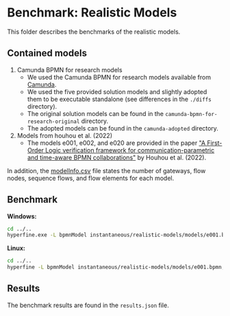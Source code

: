 # Benchmark: Realistic Models

This folder describes the benchmarks of the realistic models.


## Contained models

1. Camunda BPMN for research models
   - We used the Camunda BPMN for research models available from [Camunda](https://github.com/camunda/bpmn-for-research).
   - We used the five provided solution models and slightly adopted them to be executable standalone (see differences in the `./diffs` directory).
   - The original solution models can be found in the `camunda-bpmn-for-research-original` directory.
   - The adopted models can be found in the `camunda-adopted` directory.
2. Models from houhou et al. (2022)
   - The models e001, e002, and e020 are provided in the paper ["A First-Order Logic verification framework for communication-parametric and time-aware BPMN collaborations"](https://www.doi.org/10.1016/j.is.2021.101765) by Houhou et al. (2022).

In addition, the [modelInfo.csv](./modelInfo.csv) file states the number of gateways, flow nodes, sequence flows, and flow elements for each model.

## Benchmark

**Windows:**
```bash
cd ../..
hyperfine.exe -L bpmnModel instantaneous/realistic-models/models/e001.bpmn,instantaneous/realistic-models/models/e002.bpmn,instantaneous/realistic-models/models/e020.bpmn,instantaneous/realistic-models/models/camunda-adopted/credit-scoring-synchronous.bpmn,instantaneous/realistic-models/models/camunda-adopted/credit-scoring-asynchronous.bpmn,instantaneous/realistic-models/models/camunda-adopted/dispatch-of-goods.bpmn,instantaneous/realistic-models/models/camunda-adopted/recourse.bpmn,instantaneous/realistic-models/models/camunda-adopted/self-service-restaurant.bpmn "bpmnanalyzer.exe -f {bpmnModel} -p safeness,option-to-complete,proper-completion,no-dead-activities" --output ./instantaneous/realistic-models/output.txt --export-json ./instantaneous/realistic-models/results.json
```

**Linux:**
```bash
cd ../..
hyperfine -L bpmnModel instantaneous/realistic-models/models/e001.bpmn,instantaneous/realistic-models/models/e002.bpmn,instantaneous/realistic-models/models/e020.bpmn,instantaneous/realistic-models/models/camunda-adopted/credit-scoring-synchronous.bpmn,instantaneous/realistic-models/models/camunda-adopted/credit-scoring-asynchronous.bpmn,instantaneous/realistic-models/models/camunda-adopted/dispatch-of-goods.bpmn,instantaneous/realistic-models/models/camunda-adopted/recourse.bpmn,instantaneous/realistic-models/models/camunda-adopted/self-service-restaurant.bpmn "./bpmnanalyzer -f {bpmnModel} -p safeness,option-to-complete,proper-completion,no-dead-activities" --output ./instantaneous/realistic-models/output.txt --export-json ./instantaneous/realistic-models/results.json
```

## Results

The benchmark results are found in the `results.json` file.
